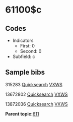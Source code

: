 # 61100$c

## Codes

-   Indicators
    -   First: 0
    -   Second: 0
-   Subfield: c

## Sample bibs

315283 [Quicksearch](https://search.library.yale.edu/catalog/315283) [VXWS](http://prodorbis.library.yale.edu:7014/vxws/GetHoldingsService?bibId=315283)

13672802 [Quicksearch](https://search.library.yale.edu/catalog/13672802) [VXWS](http://prodorbis.library.yale.edu:7014/vxws/GetHoldingsService?bibId=13672802)

13872036 [Quicksearch](https://search.library.yale.edu/catalog/13872036) [VXWS](http://prodorbis.library.yale.edu:7014/vxws/GetHoldingsService?bibId=13872036)

**Parent topic:**[611](../../tags/611/611.md)

